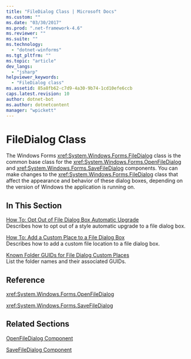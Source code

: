 ```yaml
---
title: "FileDialog Class | Microsoft Docs"
ms.custom: ""
ms.date: "03/30/2017"
ms.prod: ".net-framework-4.6"
ms.reviewer: ""
ms.suite: ""
ms.technology: 
  - "dotnet-winforms"
ms.tgt_pltfrm: ""
ms.topic: "article"
dev_langs: 
  - "jsharp"
helpviewer_keywords: 
  - "FileDialog class"
ms.assetid: 85a8fb62-c7d9-4a30-9b74-1cd10efe6ccb
caps.latest.revision: 10
author: dotnet-bot
ms.author: dotnetcontent
manager: "wpickett"
---
```

# FileDialog Class
The Windows Forms <xref:System.Windows.Forms.FileDialog> class is the common base class for the <xref:System.Windows.Forms.OpenFileDialog> and <xref:System.Windows.Forms.SaveFileDialog> components. You can make changes to the <xref:System.Windows.Forms.FileDialog> class that affect the appearance and behavior of these dialog boxes, depending on the version of Windows the application is running on.  
  
## In This Section  
 [How To: Opt Out of File Dialog Box Automatic Upgrade](../../../../docs/framework/winforms/controls/how-to-opt-out-of-file-dialog-box-automatic-upgrade.md)  
 Describes how to opt out of a style automatic upgrade to a file dialog box.  
  
 [How To: Add a Custom Place to a File Dialog Box](../../../../docs/framework/winforms/controls/how-to-add-a-custom-place-to-a-file-dialog-box.md)  
 Describes how to add a custom file location to a file dialog box.  
  
 [Known Folder GUIDs for File Dialog Custom Places](../../../../docs/framework/winforms/controls/known-folder-guids-for-file-dialog-custom-places.md)  
 List the folder names and their associated GUIDs.  
  
## Reference  
 <xref:System.Windows.Forms.OpenFileDialog>  
  
 <xref:System.Windows.Forms.SaveFileDialog>  
  
## Related Sections  
 [OpenFileDialog Component](../../../../docs/framework/winforms/controls/openfiledialog-component-windows-forms.md)  
  
 [SaveFileDialog Component](../../../../docs/framework/winforms/controls/savefiledialog-component-windows-forms.md)